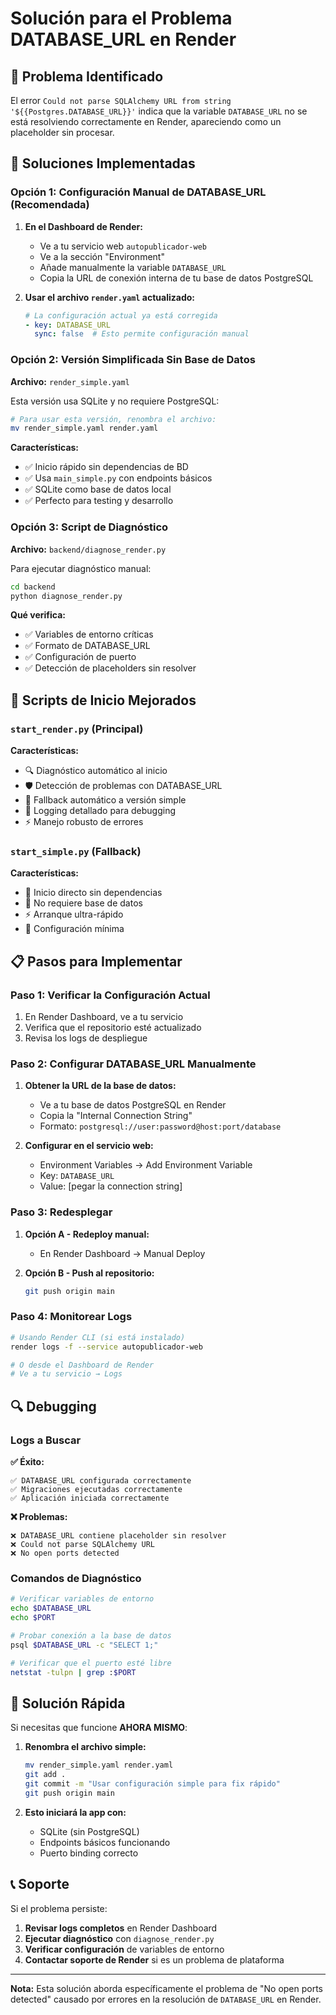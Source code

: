 # Solución para el Problema DATABASE_URL en Render

## 🚨 Problema Identificado

El error `Could not parse SQLAlchemy URL from string '${{Postgres.DATABASE_URL}}'` indica que la variable `DATABASE_URL` no se está resolviendo correctamente en Render, apareciendo como un placeholder sin procesar.

## 🔧 Soluciones Implementadas

### Opción 1: Configuración Manual de DATABASE_URL (Recomendada)

1. **En el Dashboard de Render:**
   - Ve a tu servicio web `autopublicador-web`
   - Ve a la sección "Environment"
   - Añade manualmente la variable `DATABASE_URL`
   - Copia la URL de conexión interna de tu base de datos PostgreSQL

2. **Usar el archivo `render.yaml` actualizado:**
   ```yaml
   # La configuración actual ya está corregida
   - key: DATABASE_URL
     sync: false  # Esto permite configuración manual
   ```

### Opción 2: Versión Simplificada Sin Base de Datos

**Archivo:** `render_simple.yaml`

Esta versión usa SQLite y no requiere PostgreSQL:

```bash
# Para usar esta versión, renombra el archivo:
mv render_simple.yaml render.yaml
```

**Características:**
- ✅ Inicio rápido sin dependencias de BD
- ✅ Usa `main_simple.py` con endpoints básicos
- ✅ SQLite como base de datos local
- ✅ Perfecto para testing y desarrollo

### Opción 3: Script de Diagnóstico

**Archivo:** `backend/diagnose_render.py`

Para ejecutar diagnóstico manual:

```bash
cd backend
python diagnose_render.py
```

**Qué verifica:**
- ✅ Variables de entorno críticas
- ✅ Formato de DATABASE_URL
- ✅ Configuración de puerto
- ✅ Detección de placeholders sin resolver

## 🚀 Scripts de Inicio Mejorados

### `start_render.py` (Principal)

**Características:**
- 🔍 Diagnóstico automático al inicio
- 🛡️ Detección de problemas con DATABASE_URL
- 🔄 Fallback automático a versión simple
- 📝 Logging detallado para debugging
- ⚡ Manejo robusto de errores

### `start_simple.py` (Fallback)

**Características:**
- 🎯 Inicio directo sin dependencias
- 🚫 No requiere base de datos
- ⚡ Arranque ultra-rápido
- 🔧 Configuración mínima

## 📋 Pasos para Implementar

### Paso 1: Verificar la Configuración Actual

1. En Render Dashboard, ve a tu servicio
2. Verifica que el repositorio esté actualizado
3. Revisa los logs de despliegue

### Paso 2: Configurar DATABASE_URL Manualmente

1. **Obtener la URL de la base de datos:**
   - Ve a tu base de datos PostgreSQL en Render
   - Copia la "Internal Connection String"
   - Formato: `postgresql://user:password@host:port/database`

2. **Configurar en el servicio web:**
   - Environment Variables → Add Environment Variable
   - Key: `DATABASE_URL`
   - Value: [pegar la connection string]

### Paso 3: Redesplegar

1. **Opción A - Redeploy manual:**
   - En Render Dashboard → Manual Deploy

2. **Opción B - Push al repositorio:**
   ```bash
   git push origin main
   ```

### Paso 4: Monitorear Logs

```bash
# Usando Render CLI (si está instalado)
render logs -f --service autopublicador-web

# O desde el Dashboard de Render
# Ve a tu servicio → Logs
```

## 🔍 Debugging

### Logs a Buscar

**✅ Éxito:**
```
✅ DATABASE_URL configurada correctamente
✅ Migraciones ejecutadas correctamente
✅ Aplicación iniciada correctamente
```

**❌ Problemas:**
```
❌ DATABASE_URL contiene placeholder sin resolver
❌ Could not parse SQLAlchemy URL
❌ No open ports detected
```

### Comandos de Diagnóstico

```bash
# Verificar variables de entorno
echo $DATABASE_URL
echo $PORT

# Probar conexión a la base de datos
psql $DATABASE_URL -c "SELECT 1;"

# Verificar que el puerto esté libre
netstat -tulpn | grep :$PORT
```

## 🎯 Solución Rápida

Si necesitas que funcione **AHORA MISMO**:

1. **Renombra el archivo simple:**
   ```bash
   mv render_simple.yaml render.yaml
   git add .
   git commit -m "Usar configuración simple para fix rápido"
   git push origin main
   ```

2. **Esto iniciará la app con:**
   - SQLite (sin PostgreSQL)
   - Endpoints básicos funcionando
   - Puerto binding correcto

## 📞 Soporte

Si el problema persiste:

1. **Revisar logs completos** en Render Dashboard
2. **Ejecutar diagnóstico** con `diagnose_render.py`
3. **Verificar configuración** de variables de entorno
4. **Contactar soporte de Render** si es un problema de plataforma

---

**Nota:** Esta solución aborda específicamente el problema de "No open ports detected" causado por errores en la resolución de `DATABASE_URL` en Render.